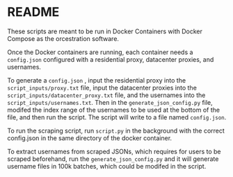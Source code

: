 # README

These scripts are meant to be run in Docker Containers with Docker Compose as the orcestration software.

Once the Docker containers are running, each container needs a ```config.json``` configured with a residential proxy, datacenter proxies, and usernames.

To generate a ```config.json``` , input the residential proxy into the ```script_inputs/proxy.txt``` file, input the datacenter proxies into the ```script_inputs/datacenter_proxy.txt``` file, and the usernames into the ```script_inputs/usernames.txt```. Then in the ```generate_json_config.py``` file, modifed the index range of the usernames to be used at the bottom of the file, and then run the script. The script will write to a file named ```config.json```.

To run the scraping script, run ```script.py``` in the background with the correct config.json in the same directory of the docker container.

To extract usernames from scraped JSONs, which requires for users to be scraped beforehand, run the ```generate_json_config.py``` and it will generate username files in 100k batches, which could be modifed in the script.